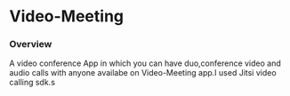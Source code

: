 # Video-Meeting
### Overview 
A video conference App in which you can have duo,conference video and audio calls with anyone availabe on Video-Meeting app.I used Jitsi video calling sdk.s
